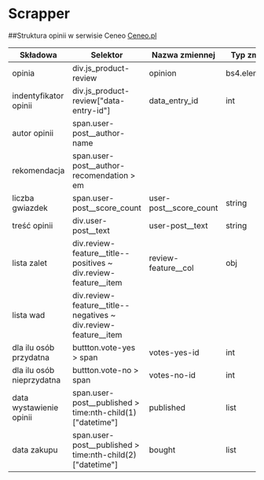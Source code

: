 # Scrapper

##Struktura opinii w serwisie Ceneo [Ceneo.pl](https://www.ceneo.pl/)

|Składowa|Selektor|Nazwa zmiennej|Typ zmiennej|
|--------|--------|--------------|------------|
|opinia|div.js_product-review|opinion|bs4.element.Tag|
|indentyfikator opinii|div.js_product-review["data-entry-id"\]|data_entry_id|int|
|autor opinii|span.user-post__author-name||||
|rekomendacja|span.user-post__author-recomendation > em|||
|liczba gwiazdek|span.user-post__score_count|user-post__score_count|string|
|treść opinii|div.user-post__text|user-post__text|string|
|lista zalet|div.review-feature__title--positives ~ div.review-feature__item|review-feature__col|obj|
|lista wad|div.review-feature__title--negatives ~ div.review-feature__item|||
|dla ilu osób przydatna|buttton.vote-yes > span|votes-yes-id|int|
|dla ilu osób nieprzydatna|buttton.vote-no > span|votes-no-id|int|
|data wystawienie opinii|span.user-post__published > time:nth-child(1)["datetime"]|published|list|
|data zakupu|span.user-post__published > time:nth-child(2)["datetime"]|bought|list| 
